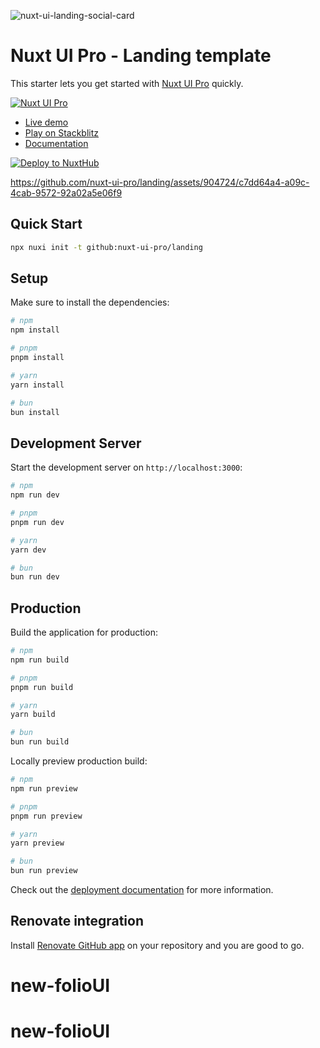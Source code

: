 ![nuxt-ui-landing-social-card](https://github.com/nuxt-ui-pro/landing/assets/739984/d0919c96-e5f2-47e9-b460-44f87341218d)

# Nuxt UI Pro - Landing template

This starter lets you get started with [Nuxt UI Pro](https://ui.nuxt.com/pro) quickly.

[![Nuxt UI Pro](https://img.shields.io/badge/Made%20with-Nuxt%20UI%20Pro-00DC82?logo=nuxt.js&labelColor=020420)](https://ui.nuxt.com/pro)

- [Live demo](https://landing-template.nuxt.dev/)
- [Play on Stackblitz](https://stackblitz.com/github/nuxt-ui-pro/landing)
- [Documentation](https://ui.nuxt.com/pro/getting-started)

[![Deploy to NuxtHub](https://hub.nuxt.com/button.svg)](https://hub.nuxt.com/new?repo=nuxt-ui-pro/landing)

https://github.com/nuxt-ui-pro/landing/assets/904724/c7dd64a4-a09c-4cab-9572-92a02a5e06f9

## Quick Start

```bash [Terminal]
npx nuxi init -t github:nuxt-ui-pro/landing
```

## Setup

Make sure to install the dependencies:

```bash
# npm
npm install

# pnpm
pnpm install

# yarn
yarn install

# bun
bun install
```

## Development Server

Start the development server on `http://localhost:3000`:

```bash
# npm
npm run dev

# pnpm
pnpm run dev

# yarn
yarn dev

# bun
bun run dev
```

## Production

Build the application for production:

```bash
# npm
npm run build

# pnpm
pnpm run build

# yarn
yarn build

# bun
bun run build
```

Locally preview production build:

```bash
# npm
npm run preview

# pnpm
pnpm run preview

# yarn
yarn preview

# bun
bun run preview
```

Check out the [deployment documentation](https://nuxt.com/docs/getting-started/deployment) for more information.

## Renovate integration

Install [Renovate GitHub app](https://github.com/apps/renovate/installations/select_target) on your repository and you are good to go.
# new-folioUI
# new-folioUI
